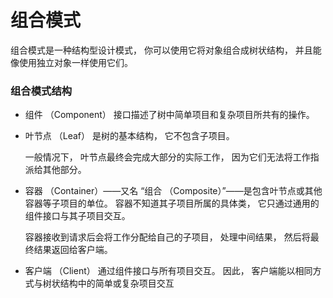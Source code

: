 # 组合模式

组合模式是一种结构型设计模式， 你可以使用它将对象组合成树状结构， 并且能像使用独立对象一样使用它们。

### 组合模式结构
- 组件 （Component） 接口描述了树中简单项目和复杂项目所共有的操作。
- 叶节点 （Leaf） 是树的基本结构， 它不包含子项目。
  
  一般情况下， 叶节点最终会完成大部分的实际工作， 因为它们无法将工作指派给其他部分。
- 容器 （Container）——又名 “组合 （Composite）”——是包含叶节点或其他容器等子项目的单位。 容器不知道其子项目所属的具体类， 它只通过通用的组件接口与其子项目交互。
  
  容器接收到请求后会将工作分配给自己的子项目， 处理中间结果， 然后将最终结果返回给客户端。
- 客户端 （Client） 通过组件接口与所有项目交互。 因此， 客户端能以相同方式与树状结构中的简单或复杂项目交互

